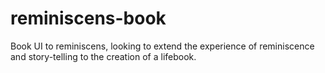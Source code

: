 reminiscens-book
================

Book UI to reminiscens, looking to extend the experience of reminiscence and story-telling to the creation of a lifebook. 
